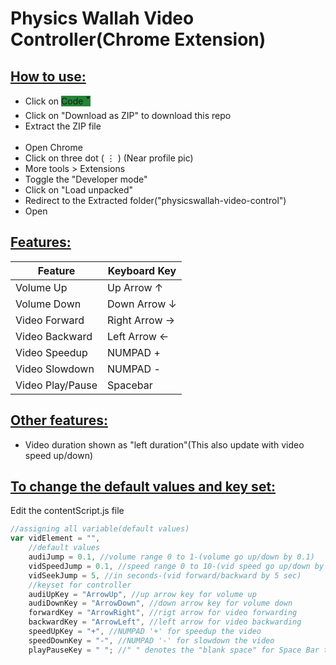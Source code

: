 # Physics Wallah Video Controller(Chrome Extension)

## <ins>How to use:</ins>

- Click on <span style="background-color:#238636; ">Code 🢓</span>
- Click on "Download as ZIP" to download this repo
- Extract the ZIP file
  <br>
  <br>
- Open Chrome
- Click on three dot ( ⋮ ) (Near profile pic)
- More tools > Extensions
- Toggle the "Developer mode"
- Click on "Load unpacked"
- Redirect to the Extracted folder("physicswallah-video-control")
- Open

## <ins>Features:</ins>

| Feature          | Keyboard Key  |
| ---------------- | ------------- |
| Volume Up        | Up Arrow ↑    |
| Volume Down      | Down Arrow ↓  |
| Video Forward    | Right Arrow → |
| Video Backward   | Left Arrow ←  |
| Video Speedup    | NUMPAD +      |
| Video Slowdown   | NUMPAD -      |
| Video Play/Pause | Spacebar      |

## <ins>Other features:</ins>

- Video duration shown as "left duration"(This also update with video speed up/down)

## <ins>To change the default values and key set:</ins>

Edit the contentScript.js file

```javascript
//assigning all variable(default values)
var vidElement = "",
	//default values
	audiJump = 0.1, //volume range 0 to 1-(volume go up/down by 0.1)
	vidSpeedJump = 0.1, //speed range 0 to 10-(vid speed go up/down by 0.1)
	vidSeekJump = 5, //in seconds-(vid forward/backward by 5 sec)
	//keyset for controller
	audiUpKey = "ArrowUp", //up arrow key for volume up
	audiDownKey = "ArrowDown", //down arrow key for volume down
	forwardKey = "ArrowRight", //rigt arrow for video forwarding
	backwardKey = "ArrowLeft", //left arrow for video backwarding
	speedUpKey = "+", //NUMPAD '+' for speedup the video
	speedDownKey = "-", //NUMPAD '-' for slowdown the video
	playPauseKey = " "; //" " denotes the "blank space" for Space Bar to pay and pause the vid
```
